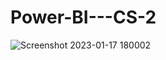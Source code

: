 # Power-BI---CS-2
![Screenshot 2023-01-17 180002](https://user-images.githubusercontent.com/66381350/212899843-10e13028-34ef-44ab-8c6b-ad41a9f2229d.png)
